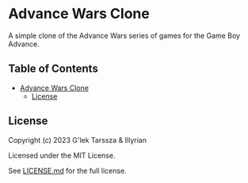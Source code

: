 # Advance Wars Clone #

A simple clone of the Advance Wars series of games for the Game Boy Advance.

## Table of Contents ##

* [Advance Wars Clone](#advance-wars-clone)
    * [License](#license)

## License ##

Copyright (c) 2023 G'lek Tarssza & Illyrian

Licensed under the MIT License.

See [LICENSE.md](LICENSE.md) for the full license.
